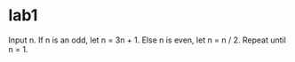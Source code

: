 # lab1

Input n. If n is an odd, let n = 3n + 1. Else n is even, let n = n / 2.
Repeat until n = 1.
